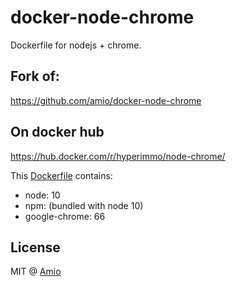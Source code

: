 # docker-node-chrome

Dockerfile for nodejs + chrome.

## Fork of:
https://github.com/amio/docker-node-chrome

## On docker hub

https://hub.docker.com/r/hyperimmo/node-chrome/

This [Dockerfile](/Dockerfile) contains:

- node: 10
- npm: (bundled with node 10)
- google-chrome: 66

## License

MIT @ [Amio](https://github.com/amio)

